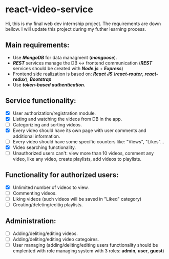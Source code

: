 # react-video-service
Hi, this is my final web dev internship project. The requirements are down bellow.
I will update this project during my futher learning process.
## Main requirements:
  - Use ***MongoDB*** for data managment (***mongoose***).
  - ***REST*** services manage the DB :left_right_arrow: frontend communication (***REST*** services should be created with ***Node.js*** + ***Express***)
  - Frontend side realization is based on: ***React JS*** (***react-router***, ***react-redux***), ***Bootstrap***
  - Use ***token-based authentication***.
  
## Service functionality:
  - [x] User authorization/registration module.
  - [x] Listing and watching the videos from DB in the app.
  - [ ] Categorizing and sorting videos.
  - [x] Every video should have its own page with user comments and additional information.
  - [ ] Every video should have some specific counters like: "Views", "Likes"...
  - [x] Video searching functionality.
  - [ ] Unauthorized users can't: view more than 10 videos, comment any video, like any video, create playlists, add videos to playlists.
  
## Functionality for authorized users:
  - [x] Unlimited number of videos to view.
  - [ ] Commenting videos.
  - [ ] Liking videos (such videos will be saved in "Liked" category)
  - [ ] Creating/deleting/editig playlists. 
  
## Administration:
  - [ ] Adding/deliting/editing videos.
  - [ ] Adding/deliting/editing video categoires.
  - [ ] User managing (adding/deliting/editing users functionality should be emplented with role managing system with 3 roles: **admin**, **user**, **guest**)
